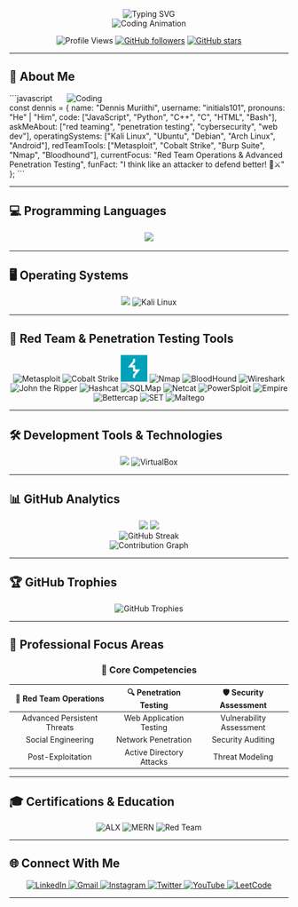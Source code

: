 <div align="center">
  <img src="https://readme-typing-svg.herokuapp.com?font=Fira+Code&size=32&duration=2800&pause=2000&color=A9FEF7&center=true&vCenter=true&width=940&lines=Hey!+It's+Dennis+Muriithi;Cybersecurity+Enthusiast;Red+Team+Specialist;Welcome+to+my+GitHub+Profile!" alt="Typing SVG" />
</div>

<div align="center">
  <img src="https://user-images.githubusercontent.com/74038190/213910845-af37a709-8995-40d6-be59-724526e3c3d7.gif" alt="Coding Animation" width="600"/>
</div>

<div align="center">
  
  ![Profile Views](https://komarev.com/ghpvc/?username=initials101&color=brightgreen&style=flat-square&label=Profile+Views)
  [![GitHub followers](https://img.shields.io/github/followers/initials101?label=Followers&style=social)](https://github.com/initials101)
  [![GitHub stars](https://img.shields.io/github/stars/initials101?label=Stars&style=social)](https://github.com/initials101)
  
</div>

---

## 🚀 About Me

<img align="right" alt="Coding" width="400" src="https://user-images.githubusercontent.com/74038190/229223263-cf2e4b07-2615-4f87-9c38-e37600f8381a.gif">

\`\`\`javascript
const dennis = {
    name: "Dennis Muriithi",
    username: "initials101",
    pronouns: "He" | "Him",
    code: ["JavaScript", "Python", "C++", "C", "HTML", "Bash"],
    askMeAbout: ["red teaming", "penetration testing", "cybersecurity", "web dev"],
    operatingSystems: ["Kali Linux", "Ubuntu", "Debian", "Arch Linux", "Android"],
    redTeamTools: ["Metasploit", "Cobalt Strike", "Burp Suite", "Nmap", "Bloodhound"],
    currentFocus: "Red Team Operations & Advanced Penetration Testing",
    funFact: "I think like an attacker to defend better! 🔴⚔️"
};
\`\`\`

---

## 💻 Programming Languages

<div align="center">
  <img src="https://skillicons.dev/icons?i=html,c,cpp,python,javascript,bash" />
</div>

---

## 🖥️ Operating Systems

<div align="center">
  <img src="https://skillicons.dev/icons?i=android,ubuntu,debian,arch,linux" />
  <img src="https://github.com/tandpfun/skill-icons/raw/main/icons/Kali-Dark.svg" width="48" height="48" alt="Kali Linux" />
</div>

---

## 🔴 Red Team & Penetration Testing Tools

<div align="center">
  <img src="https://www.metasploit.com/includes/images/metasploit-r7-logo.svg" width="48" height="48" alt="Metasploit" />
  <img src="https://www.cobaltstrike.com/wp-content/uploads/2019/09/cobalt-strike-logo.png" width="48" height="48" alt="Cobalt Strike" />
  <img src="https://raw.githubusercontent.com/devicons/devicon/master/icons/burpsuite/burpsuite-original.svg" width="48" height="48" alt="Burp Suite" />
  <img src="https://nmap.org/images/nmap-logo-256x256.png" width="48" height="48" alt="Nmap" />
  <img src="https://github.com/BloodHoundAD/BloodHound/raw/master/src/img/bloodhound-logo.png" width="48" height="48" alt="BloodHound" />
  <img src="https://raw.githubusercontent.com/devicons/devicon/master/icons/wireshark/wireshark-original.svg" width="48" height="48" alt="Wireshark" />
  <img src="https://www.openwall.com/john/g/john-the-ripper.png" width="48" height="48" alt="John the Ripper" />
  <img src="https://hashcat.net/misc/img/hashcat-logo.png" width="48" height="48" alt="Hashcat" />
  <img src="https://github.com/sqlmapproject/sqlmap/raw/master/doc/logo.png" width="48" height="48" alt="SQLMap" />
  <img src="https://cdn.jsdelivr.net/gh/devicons/devicon/icons/bash/bash-original.svg" width="48" height="48" alt="Netcat" />
  <img src="https://github.com/PowerShellMafia/PowerSploit/raw/master/PowerSploit.png" width="48" height="48" alt="PowerSploit" />
  <img src="https://github.com/EmpireProject/Empire/raw/master/data/empire-red.png" width="48" height="48" alt="Empire" />
  <img src="https://github.com/bettercap/bettercap/raw/master/assets/logo.png" width="48" height="48" alt="Bettercap" />
  <img src="https://github.com/trustedsec/social-engineer-toolkit/raw/master/readme/set.png" width="48" height="48" alt="SET" />
  <img src="https://www.maltego.com/images/uploads/maltego-logo.svg" width="48" height="48" alt="Maltego" />
</div>

---

## 🛠️ Development Tools & Technologies

<div align="center">
  <img src="https://skillicons.dev/icons?i=react,nextjs,tailwind,bootstrap,nodejs,express,django,mongodb,mysql,firebase,git,github,vscode,docker,wordpress" />
  <img src="https://cdn.jsdelivr.net/gh/devicons/devicon/icons/virtualbox/virtualbox-original.svg" width="48" height="48" alt="VirtualBox" />
</div>

---

## 📊 GitHub Analytics

<div align="center">
  <img height="180em" src="https://github-readme-stats.vercel.app/api?username=initials101&show_icons=true&theme=tokyonight&hide_border=true&count_private=true&include_all_commits=true"/>
  <img height="180em" src="https://github-readme-stats.vercel.app/api/top-langs/?username=initials101&layout=compact&theme=tokyonight&hide_border=true&langs_count=8"/>
</div>

<div align="center">
  <img src="https://streak-stats.demolab.com?user=initials101&theme=tokyonight&hide_border=true" alt="GitHub Streak"/>
</div>

<div align="center">
  <img src="https://github-readme-activity-graph.vercel.app/graph?username=initials101&theme=tokyo-night&hide_border=true&area=true" alt="Contribution Graph"/>
</div>

---

## 🏆 GitHub Trophies

<div align="center">
  <img src="https://github-profile-trophy.vercel.app/?username=initials101&theme=tokyonight&no-frame=true&no-bg=false&margin-w=4&row=1" alt="GitHub Trophies"/>
</div>

---

## 💼 Professional Focus Areas

<div align="center">

### 🎯 Core Competencies

| 🔴 **Red Team Operations** | 🔍 **Penetration Testing** | 🛡️ **Security Assessment** |
|:---:|:---:|:---:|
| Advanced Persistent Threats | Web Application Testing | Vulnerability Assessment |
| Social Engineering | Network Penetration | Security Auditing |
| Post-Exploitation | Active Directory Attacks | Threat Modeling |

</div>

---

## 🎓 Certifications & Education

<div align="center">

![ALX](https://img.shields.io/badge/ALX-Software_Engineering-FF6B6B?style=for-the-badge&logo=graduation-cap&logoColor=white)
![MERN](https://img.shields.io/badge/Full_Stack-MERN_Development-4ECDC4?style=for-the-badge&logo=stack-overflow&logoColor=white)
![Red Team](https://img.shields.io/badge/Red_Team-Specialist-DC143C?style=for-the-badge&logo=security&logoColor=white)

</div>

---

## 🌐 Connect With Me

<div align="center">
  <a href="https://www.linkedin.com/in/initials101/" target="_blank">
    <img src="https://raw.githubusercontent.com/maurodesouza/profile-readme-generator/master/src/assets/icons/social/linkedin/default.svg" width="48" height="48" alt="LinkedIn" />
  </a>
  <a href="mailto:dennismuriithi@gmail.com" target="_blank">
    <img src="https://raw.githubusercontent.com/maurodesouza/profile-readme-generator/master/src/assets/icons/social/gmail/default.svg" width="48" height="48" alt="Gmail" />
  </a>
  <a href="https://www.instagram.com/initials101/" target="_blank">
    <img src="https://raw.githubusercontent.com/maurodesouza/profile-readme-generator/master/src/assets/icons/social/instagram/default.svg" width="48" height="48" alt="Instagram" />
  </a>
  <a href="https://x.com/initials101" target="_blank">
    <img src="https://raw.githubusercontent.com/maurodesouza/profile-readme-generator/master/src/assets/icons/social/twitter/default.svg" width="48" height="48" alt="Twitter" />
  </a>
  <a href="https://www.youtube.com/@initials101" target="_blank">
    <img src="https://raw.githubusercontent.com/maurodesouza/profile-readme-generator/master/src/assets/icons/social/youtube/default.svg" width="48" height="48" alt="YouTube" />
  </a>
  <a href="https://www.leetcode.com/initials101" target="_blank">
    <img src="https://raw.githubusercontent.com/rahuldkjain/github-profile-readme-generator/master/src/images/icons/Social/leet-code.svg" width="48" height="48" alt="LeetCode" />
  </a>
</div>

---


